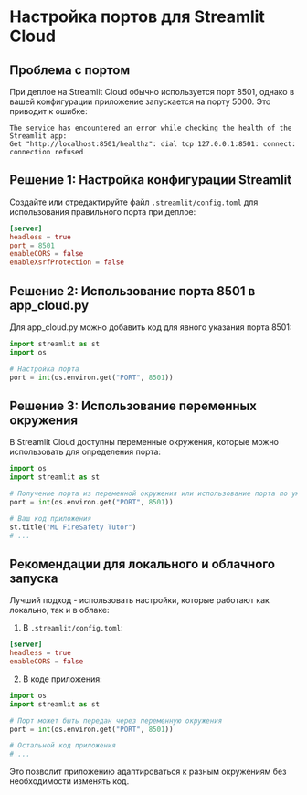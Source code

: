 # Настройка портов для Streamlit Cloud

## Проблема с портом

При деплое на Streamlit Cloud обычно используется порт 8501, однако в вашей конфигурации приложение запускается на порту 5000. Это приводит к ошибке:
```
The service has encountered an error while checking the health of the Streamlit app: 
Get "http://localhost:8501/healthz": dial tcp 127.0.0.1:8501: connect: connection refused
```

## Решение 1: Настройка конфигурации Streamlit

Создайте или отредактируйте файл `.streamlit/config.toml` для использования правильного порта при деплое:

```toml
[server]
headless = true
port = 8501
enableCORS = false
enableXsrfProtection = false
```

## Решение 2: Использование порта 8501 в app_cloud.py

Для app_cloud.py можно добавить код для явного указания порта 8501:

```python
import streamlit as st
import os

# Настройка порта
port = int(os.environ.get("PORT", 8501))
```

## Решение 3: Использование переменных окружения

В Streamlit Cloud доступны переменные окружения, которые можно использовать для определения порта:

```python
import os
import streamlit as st

# Получение порта из переменной окружения или использование порта по умолчанию
port = int(os.environ.get("PORT", 8501))

# Ваш код приложения
st.title("ML FireSafety Tutor")
# ...
```

## Рекомендации для локального и облачного запуска

Лучший подход - использовать настройки, которые работают как локально, так и в облаке:

1. В `.streamlit/config.toml`:
```toml
[server]
headless = true
enableCORS = false
```

2. В коде приложения:
```python
import os
import streamlit as st

# Порт может быть передан через переменную окружения
port = int(os.environ.get("PORT", 8501))

# Остальной код приложения
# ...
```

Это позволит приложению адаптироваться к разным окружениям без необходимости изменять код.